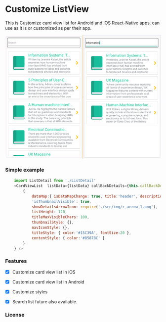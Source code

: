 # Customize ListView

This is Customize card view list for Android and iOS React-Native apps. can use as it is or customized as per their app.


![](https://raw.githubusercontent.com/ranadheersingh/CustomizeList/master/src/img/screen1.png)



### Simple example


```js
    import ListDetail from './ListDetail'
    <CardViewList  listData={listData} callBackDetails={this.callBackDetails}  optionParams={ 
        {
            dataMap:{ isDataMapChange: true, title:'header', description:'header_content', thumbnail_image:'icon' },
            'isThumbnailVisible': true, 
            showDetailsArrowIcon: require('./src/img/r_arrow_1.png'),
            listHeight: 120,
            titleMaxVisibleChars: 100,
            thumbnailStyle: {},
            navIconStyle: {},
            titleStyle: { color:'#15C39A', fontSize:20 },
            contentStyle: { color:'#85878C' }
        } 
    } />

```


### Features
- [x] Customize card view list in iOS
- [x] Customize card view list in Android
- [x] Customize styles
- [x] Search list future also available.



### License

